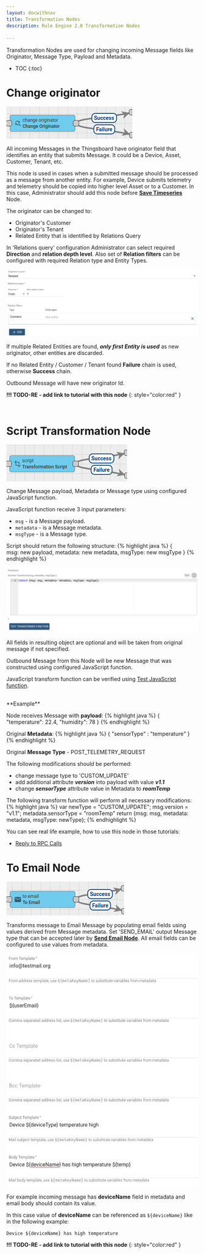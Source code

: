 ```yaml
---
layout: docwithnav
title: Transformation Nodes
description: Rule Engine 2.0 Transformation Nodes

---
```


Transformation Nodes are used for changing incoming Message fields like Originator, Message Type, Payload and Metadata.

* TOC
{:toc}


# Change originator

![image](/images/user-guide/rule-engine-2-0/nodes/transformation-change-originator.png)

All incoming Messages in the Thingsboard have originator field that identifies an entity that submits Message. 
It could be a Device, Asset, Customer, Tenant, etc.

This node is used in cases when a submitted message should be processed as a message from another entity. 
For example, Device submits telemetry and telemetry should be copied into higher level Asset or to a Customer. 
In this case, Administrator should add this node before [**Save Timeseries**](/docs/user-guide/rule-engine-2-0/action-nodes/#save-timeseries-node) Node.

The originator can be changed to:

- Originator's Customer
- Originator's Tenant
- Related Entity that is identified by Relations Query

In 'Relations query' configuration Administrator can select required **Direction** and **relation depth level**. 
Also set of **Relation filters** can be configured with required Relation type and Entity Types.

![image](/images/user-guide/rule-engine-2-0/nodes/transformation-change-originator-config.png)

If multiple Related Entities are found, **_only first Entity is used_** as new originator, other entities are discarded.

If no Related Entity / Customer / Tenant found **Failure** chain is used, otherwise **Success** chain.

Outbound Message will have new originator Id.

**!!! TODO-RE - add link to tutorial with this node**
{: style="color:red" }

<br/>

# Script Transformation Node

![image](/images/user-guide/rule-engine-2-0/nodes/transformation-script.png)

Change Message payload, Metadata or Message type using configured JavaScript function.

JavaScript function receive 3 input parameters: 

- <code>msg</code> - is a Message payload.
- <code>metadata</code> - is a Message metadata.
- <code>msgType</code> - is a Message type.

Script should return the following structure:
{% highlight java %}
{   
    msg: new payload,
    metadata: new metadata,
    msgType: new msgType 
}
{% endhighlight %}

![image](/images/user-guide/rule-engine-2-0/nodes/transformation-script-config.png)

All fields in resulting object are optional and will be taken from original message if not specified.

Outbound Message from this Node will be new Message that was constructed using configured JavaScript function.

JavaScript transform function can be verified using [Test JavaScript function](/docs/user-guide/rule-engine-2-0/overview/#test-javascript-functions).

<br/>
**Example**

Node receives Message with **payload**:
{% highlight java %}
{
    "temperature": 22.4,
    "humidity": 78
}
{% endhighlight %}

Original **Metadata**:
{% highlight java %}
{ "sensorType" : "temperature" }
{% endhighlight %}


Original **Message Type** - POST_TELEMETRY_REQUEST
<br/>

The following modifications should be performed:

- change message type to 'CUSTOM_UPDATE' 
- add additional attribute **_version_** into payload with value **_v1.1_**
- change _**sensorType**_ attribute value in Metadata to **_roomTemp_**

The following transform function will perform all necessary modifications:
{% highlight java %}
var newType = "CUSTOM_UPDATE";
msg.version = "v1.1";
metadata.sensorType = "roomTemp"
return {msg: msg, metadata: metadata, msgType: newType};
{% endhighlight %}

You can see real life example, how to use this node in those tutorials:

- [Reply to RPC Calls](/docs/user-guide/rule-engine-2-0/tutorials/rpc-reply-tutorial.md#add-transform-script-node)

# To Email Node

![image](/images/user-guide/rule-engine-2-0/nodes/transformation-to-email.png)

Transforms message to Email Message by populating email fields using values derived from Message metadata.
Set 'SEND_EMAIL' output Message type that can be accepted later by [**Send Email Node**](/docs/user-guide/rule-engine-2-0/external-nodes/#send-email-node).
All email fields can be configured to use values from metadata.
  
![image](/images/user-guide/rule-engine-2-0/nodes/transformation-to-email-config.png)

For example incoming message has **deviceName** field in metadata and email body should contain its value.

In this case value of **deviceName** can be referenced as <code>${deviceName}</code> like in the following example:

 ```
 Device ${deviceName} has high temperature
 ```

**!!! TODO-RE - add link to tutorial with this node**
{: style="color:red" }

